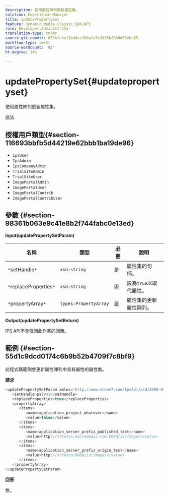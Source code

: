 ```yaml
---
description: 使用屬性陣列更新屬性集。
solution: Experience Manager
title: updatePropertySet
feature: Dynamic Media Classic,SDK/API
role: Developer,Administrator
translation-type: tm+mt
source-git-commit: 052bfcbcf1bd4ccf60afa7e3325bf58dd07cba85
workflow-type: tm+mt
source-wordcount: '92'
ht-degree: 14%

---
```



# updatePropertySet{#updatepropertyset}

使用屬性陣列更新屬性集。

語法

## 授權用戶類型{#section-116693bbfb5d44219e62bbb1ba19de96}

* `IpsUser`
* `IpsAdmin`
* `IpsCompanyAdmin`
* `TrialSiteAdmin`
* `TrialSiteUser`
* `ImagePortalAdmin`
* `ImagePortalUser`
* `ImagePortalContrib`
* `ImagePortalContribUser`

## 參數 {#section-98361b063e9c41e8b2f744fabc0e13ed}

**Input(updatePropertySetParam)**

| 名稱 | 類型 | 必要 | 說明 |
|---|---|---|---|
| `*`setHandle`*` | `xsd:string` | 是 | 屬性集的句柄。 |
| `*`replaceProperties`*` | `xsd:string` | 否 | 設為`true`以取代屬性。 |
| `*`propertyArray`*` | `types:PropertyArray` | 是 | 屬性集的更新屬性陣列。 |

**Output(updatePropertySetReturn)**

IPS API不會傳回此作業的回應。

## 範例 {#section-55d1c9dcd0174c6b9b52b4709f7c8bf9}

此程式碼範例會更新屬性陣列中具有屬性的屬性集。

**請求**

```java
<updatePropertySetParam xmlns="http://www.scene7.com/IpsApi/xsd/2008-01-15">
   <setHandle>ps|941</setHandle>
   <replaceProperties>true</replaceProperties>
   <propertyArray>
      <items>
         <name>application_project_whatever</name>
         <value>false</value>
      </items>
      <items>
         <name>application_server_prefix_published_test</name>
         <value>http://s7teton.macromedia.com:8080/is/image/</value>
      </items>
      <items>
         <name>application_server_prefix_origin_test</name>
         <value>http://s7teton:8080/is/image/</value>
      </items>
   </propertyArray>
</updatePropertySetParam>
```

**回答**

無。
